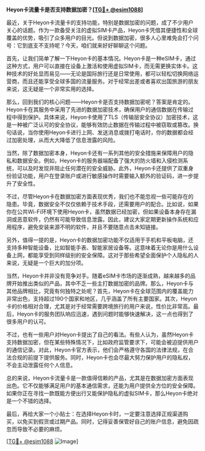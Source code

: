 **Heyon卡流量卡是否支持数据加密？[[TG💪+ @esim1088](https://t.me/s/esim1088)]**

最近，关于Heyon卡流量卡的支持功能，特别是数据加密的问题，成了不少用户关心的话题。作为一款备受关注的虚拟SIM卡产品，Heyon卡凭借其便捷性和全球覆盖的优势，吸引了众多用户的目光。但说到数据加密，很多人心里难免会打个问号：它到底支不支持呢？今天，咱们就来好好聊聊这个问题。

首先，让我们简单了解一下Heyon卡的基本情况。Heyon卡是一种eSIM卡，通过这种方式，用户可以直接在设备上激活和使用虚拟SIM卡，而无需更换实体卡。这种技术的好处显而易见——无论是国际旅行还是日常使用，都可以轻松切换网络运营商，而且还能享受全球多国的流量服务。对于经常出差或者喜欢出国旅游的朋友来说，这无疑是一个非常实用的选择。

那么，回到我们的核心问题——Heyon卡是否支持数据加密呢？答案是肯定的。Heyon卡在其服务中采用了先进的数据加密技术，确保用户的通信数据在传输过程中得到保护。具体来说，Heyon卡使用了TLS（传输层安全协议）加密技术，这是一种被广泛认可的安全协议，能够有效防止数据在传输过程中被窃取或篡改。换句话说，当你使用Heyon卡进行上网、发送消息或拨打电话时，你的数据都会经过加密处理，从而大大降低了信息泄露的风险。

当然，除了数据加密本身，Heyon卡还有一系列其他的安全措施来保障用户的隐私和数据安全。例如，Heyon卡的服务器端配备了强大的防火墙和入侵检测系统，可以及时发现并阻止任何潜在的安全威胁。此外，Heyon卡还提供了双重身份验证功能，用户在登录账户或进行敏感操作时需要输入额外的验证码，进一步提升了安全性。

不过，尽管Heyon卡在数据加密方面表现优秀，我们也不能忽视一些可能存在的隐患。毕竟，数据安全不仅仅依赖于技术手段，还需要用户的配合。比如说，如果你在公共Wi-Fi环境下使用Heyon卡，虽然数据已经加密，但如果设备本身存在漏洞或恶意软件，仍然有可能导致信息泄露。因此，建议大家定期更新操作系统和应用程序，避免安装来源不明的软件，并且不要随意点击未知链接。

另外，值得一提的是，Heyon卡的数据加密功能不仅适用于手机和平板电脑，还支持多种智能设备，比如智能手表、智能家居设备等。这意味着无论你是用什么设备上网，都能享受到同样级别的安全保障。这对于那些希望全面保护个人隐私的人来说，无疑是一个巨大的加分项。

当然，Heyon卡并非没有竞争对手。随着eSIM卡市场的逐渐成熟，越来越多的品牌开始推出类似的产品，其中不乏一些主打数据加密的品牌。那么，Heyon卡与其他品牌相比，究竟有何独特之处呢？首先，Heyon卡在全球范围内的覆盖能力非常出色，支持超过190个国家和地区，几乎涵盖了所有主要国家。其次，Heyon卡的价格相对合理，尤其是对于经常需要跨境旅行的用户来说，性价比非常高。最后，Heyon卡的服务团队响应迅速，遇到问题时能够快速解决，这一点也得到了很多用户的认可。

不过，也有一些用户对Heyon卡提出了自己的看法。有些人认为，虽然Heyon卡支持数据加密，但在某些特殊情况下，比如政府监管要求下，可能会被迫提供用户的通信记录。对此，Heyon卡官方表示，他们会严格遵守各国的法律法规，在合法合规的前提下提供服务。同时，Heyon卡也会尽最大努力保护用户的隐私权，不会主动泄露任何个人信息。

总的来说，Heyon卡流量卡是一款值得信赖的产品，尤其是在数据加密方面表现出色。它不仅能够满足用户的基本通信需求，还能为用户提供全方位的安全保障。如果你正在寻找一款既能方便出行又能保护隐私的虚拟SIM卡，那么Heyon卡绝对是一个不错的选择。

最后，再给大家一个小贴士：在选择Heyon卡时，一定要注意选择正规渠道购买，以免买到假货或过期产品。同时，记得妥善保管好自己的账户信息，避免因疏忽而导致不必要的麻烦。

[[TG💪+ @esim1088](https://t.me/s/esim1088) ![Image](https://i.postimg.cc/4NQfJmqS/Snipaste-2025-05-13-00-14-12.png)]